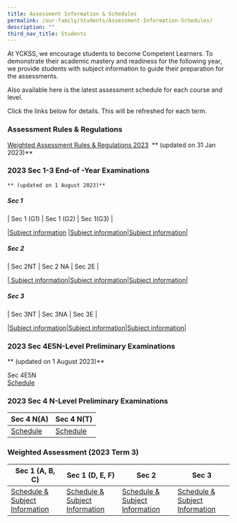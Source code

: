 ```yaml
---
title: Assessment Information & Schedules
permalink: /our-family/Students/Assessment-Information-Schedules/
description: ""
third_nav_title: Students
---
```

At YCKSS, we encourage students to become Competent Learners. To demonstrate their academic mastery and readiness for the following year, we provide students with subject information to guide their preparation for the assessments.

Also available here is the latest assessment schedule for each course and level.

Click the links below for details. This will be refreshed for each term.

  
### **Assessment Rules &amp; Regulations**

[Weighted Assessment Rules &amp; Regulations 2023](/files/Students/Assessment%20Information%20Sche/NEW/YCKSS%20Weighted%20Assessment%20Rules%20and%20Regulations.pdf)&nbsp; **   (updated on 31 Jan 2023)**
### **2023 Sec 1-3 End-of -Year Examinations**
    ** (updated on 1 August 2023)**
		
##### Sec 1
| Sec 1 (G1)  | Sec 1 (G2) | Sec 1(G3) |
 
|[Subject information](/files/Students/Assessment%20Information%20Sche/2023/2023%20eoy%20%20subject%20information(sec%201%20g1).pdf) |[Subject information](/files/Students/Assessment%20Information%20Sche/2023/2023%20eoy%20%20subject%20information(sec%201%20g2).pdf)|[Subject information](/files/Students/Assessment%20Information%20Sche/2023/2023%20eoy%20%20subject%20information(sec%201%20g3).pdf)|

##### Sec 2
| Sec 2NT  | Sec 2 NA | Sec 2E |

|[ Subject information](/files/Students/Assessment%20Information%20Sche/2023/2023%20eoy%20%20subject%20information(2nt).pdf)|[Subject information](/files/Students/Assessment%20Information%20Sche/2023/2023%20eoy%20%20subject%20information(2na).pdf)|[Subject information](/files/Students/Assessment%20Information%20Sche/2023/2023%20eoy%20%20subject%20information(2e).pdf)|
##### Sec 3
 | Sec 3NT  | Sec 3NA | Sec 3E | 

|[Subject information](/files/Students/Assessment%20Information%20Sche/2023/2023%20eoy%20%20subject%20information(3nt).pdf)|[Subject information](/files/Students/Assessment%20Information%20Sche/2023/2023%20eoy%20%20subject%20information(3na).pdf)|[Subject information](/files/Students/Assessment%20Information%20Sche/2023/2023%20eoy%20%20subject%20information%20(3e).pdf)|

### **2023 Sec 4E5N-Level Preliminary Examinations**
 ** (updated on 1 August 2023)**
	
 Sec 4E5N  
[Schedule](/files/Students/Assessment%20Information%20Sche/2023/sec%204e5n%20%20prelim%20schedule%202023.pdf) 
 
### **2023 Sec 4 N-Level Preliminary Examinations**

| Sec 4 N(A) |  Sec 4 N(T) |
| -------- | -------- | 
|[Schedule](/files/Students/Assessment%20Information%20Sche/2023/sec%204na%20prelim%20schedule.pdf) | [Schedule](/files/Students/Assessment%20Information%20Sche/2023/sec%204nt%20prelim%20scheduleupdated.pdf)| 
 
### **Weighted Assessment (2023 Term 3)**

| Sec 1 (A, B, C)  | Sec 1 (D, E, F) | Sec 2 | Sec 3 |
 -------- | -------- | -------- | -------- | 
| [Schedule & Subject Information](/files/Students/Assessment%20Information%20Sche/2023/secondary%201a_b_c%20weighted%20assessment(term%203)%20schedule%202023.pdf) | [Schedule & Subject Information](/files/Students/Assessment%20Information%20Sche/2023/secondary%201d_e_f%20weighted%20assessment(term%203)%20schedule%202023.pdf)  | [Schedule & Subject Information](/files/Students/Assessment%20Information%20Sche/2023/secondary%202%20weighted%20assessment(term3)%20schedule%202023.pdf) |[Schedule & Subject Information](/files/Students/Assessment%20Information%20Sche/2023/secondary%203%20weighted%20assessment%20schedule%20(term%203)%202023.pdf)|